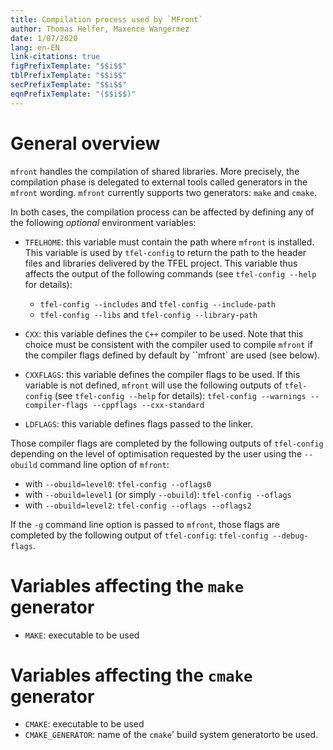 ```yaml
---
title: Compilation process used by `MFront`
author: Thomas Helfer, Maxence Wangermez
date: 1/07/2020
lang: en-EN
link-citations: true
figPrefixTemplate: "$$i$$"
tblPrefixTemplate: "$$i$$"
secPrefixTemplate: "$$i$$"
eqnPrefixTemplate: "($$i$$)"
---
```


# General overview

`mfront` handles the compilation of shared libraries. More precisely,
the compilation phase is delegated to external tools called generators
in the `mfront` wording. `mfront` currently supports two generators:
`make` and `cmake`.

In both cases, the compilation process can be affected by defining any
of the following *optional* environment variables:

- `TFELHOME`: this variable must contain the path where `mfront` is
  installed. This variable is used by `tfel-config` to return the path
  to the header files and libraries delivered by the TFEL
  project. This variable thus affects the output of the following
  commands (see `tfel-config --help` for details):
  - `tfel-config --includes` and `tfel-config --include-path`
  - `tfel-config --libs` and `tfel-config --library-path`
- `CXX`: this variable defines the `C++` compiler to be used. Note
  that this choice must be consistent with the compiler used to
  compile `mfront` if the compiler flags defined by default by
  ``mfront` are used (see below).
  
- `CXXFLAGS`: this variable defines the compiler flags to be used. If
  this variable is not defined, `mfront` will use the following outputs
  of `tfel-config` (see `tfel-config --help` for details): `tfel-config
  --warnings --compiler-flags --cppflags --cxx-standard`
- `LDFLAGS`: this variable defines flags passed to the linker.

Those compiler flags are completed by the following outputs of
`tfel-config` depending on the level of optimisation requested by the
user using the `--obuild` command line option of `mfront`:

- with `--obuild=level0`: `tfel-config --oflags0`
- with `--obuild=level1` (or simply `--obuild`): `tfel-config --oflags`
- with `--obuild=level2`: `tfel-config --oflags --oflags2`

If the `-g` command line option is passed to `mfront`, those flags are
completed by the following output of `tfel-config`: `tfel-config
--debug-flags`.

# Variables affecting the `make` generator

- `MAKE`:  executable to be used 

# Variables affecting the `cmake` generator

- `CMAKE`: executable to be used 
- `CMAKE_GENERATOR`: name of the `cmake`' build system generatorto be
  used.

